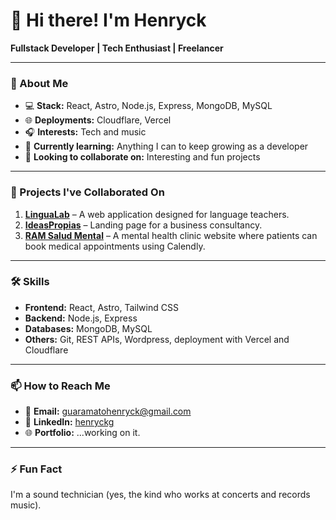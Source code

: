 
# 👋 Hi there! I'm Henryck

**Fullstack Developer | Tech Enthusiast | Freelancer**

---

### 🚀 About Me

- 💻 **Stack:** React, Astro, Node.js, Express, MongoDB, MySQL  
- 🌐 **Deployments:** Cloudflare, Vercel  
- 🎧 **Interests:** Tech and music  
- 🌱 **Currently learning:** Anything I can to keep growing as a developer  
- 🤝 **Looking to collaborate on:** Interesting and fun projects

---

### 📝 Projects I've Collaborated On

1. **[LinguaLab](https://github.com/FooTalent/Lingualab)** – A web application designed for language teachers.
2. **[IdeasPropias](https://github.com/Master-Insight/page-ideaspropias)** – Landing page for a business consultancy.
3. **[RAM Salud Mental](https://github.com/Joeshi02/Proyecto-Ram-)** – A mental health clinic website where patients can book medical appointments using Calendly.
---

### 🛠 Skills

- **Frontend:** React, Astro, Tailwind CSS  
- **Backend:** Node.js, Express  
- **Databases:** MongoDB, MySQL  
- **Others:** Git, REST APIs, Wordpress, deployment with Vercel and Cloudflare

---

### 📫 How to Reach Me

- 📧 **Email:** [guaramatohenryck@gmail.com](mailto:guaramatohenryck@gmail.com)  
- 💼 **LinkedIn:** [henryckg](https://www.linkedin.com/in/henryckg)  
- 🌐 **Portfolio:** ...working on it.

---

### ⚡ Fun Fact

I'm a sound technician (yes, the kind who works at concerts and records music). 

